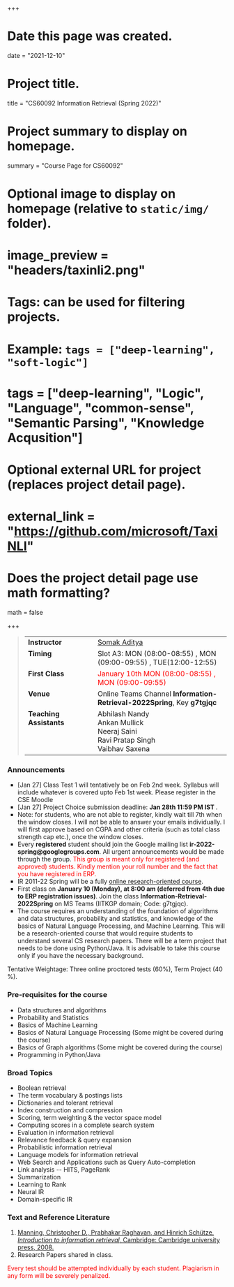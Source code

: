 +++
# Date this page was created.
date = "2021-12-10"

# Project title.
title = "CS60092 Information Retrieval (Spring 2022)"

# Project summary to display on homepage.
summary = "Course Page for CS60092"

# Optional image to display on homepage (relative to `static/img/` folder).
# image_preview = "headers/taxinli2.png"

# Tags: can be used for filtering projects.
# Example: `tags = ["deep-learning", "soft-logic"]`
# tags = ["deep-learning", "Logic", "Language", "common-sense", "Semantic Parsing", "Knowledge Acqusition"]

# Optional external URL for project (replaces project detail page).
# external_link = "https://github.com/microsoft/TaxiNLI"

# Does the project detail page use math formatting?
math = false

+++ 

<blockquote>
<table id="nobd" cellspacing="0" cellpadding="2" border="0">
<tbody><tr><td id="nobd" align="left" valign="top"><b>Instructor</b>
    </td><td id="nobd" align="left">&nbsp;&nbsp;&nbsp;
    </td><td id="nobd" align="left"><a href="http://cse.iitkgp.ac.in/~saditya/">Somak Aditya</a>
</td></tr><tr><td id="nobd" valign="top" align="left"><b>Timing</b>
    </td><td id="nobd" valign="top" align="left">&nbsp;&nbsp;&nbsp;
    </td><td id="nobd" valign="top" align="left">Slot A3: MON (08:00-08:55) , MON (09:00-09:55) , TUE(12:00-12:55)
</td></tr><tr><td id="nobd" valign="top" align="left"><b>First Class</b>
    </td><td id="nobd" valign="top" align="left">&nbsp;&nbsp;&nbsp;
    </td><td id="nobd" valign="top" align="left"><span style="color:red">January 10th MON (08:00-08:55) , MON (09:00-09:55)</span>
</td></tr><tr><td id="nobd" valign="top" align="left"><b>Venue</b>
    </td><td id="nobd" valign="top" align="left">&nbsp;&nbsp;&nbsp;
    </td><td id="nobd" valign="top" align="left">Online Teams Channel <b>Information-Retrieval-2022Spring</b>, Key <b>g7tgjqc</b>
</td></tr><tr><td id="nobd" valign="top" align="left"><b>Teaching Assistants</b>
    </td><td id="nobd" valign="top" align="left">&nbsp;&nbsp;&nbsp;
    </td><td id="nobd" valign="top" align="left">
    Abhilash Nandy <br/>
    Ankan Mullick <br/>
    Neeraj Saini <br/>
    Ravi Pratap Singh <br/>
    Vaibhav Saxena <br/>
</td></tr></tbody></table>
</blockquote>

<!--
<b>Office Hours</b> <p></p>
Friday - 18:10 - 19:10 (CSE-308)
-->

<p> </p>
<h3>Announcements</h3>
<ul style="list-style-type: square;">

<!-- <li> Every registered student should create an account on the Moodle system of CSE department. This system will be used for submission and grading of class tests and project. If you do not have an account already on the CSE department Moodle, create a new account for yourself following the procedure stated on the same webpage. Login to the system, and follow the link "Autumn Semester (2021-22)". Choose the course "CS60092_2021-22 Information Retrieval". Join this course as "Student"; use Student Enrolment Key: CSTU60092.
</li> -->

<li> [Jan 27] Class Test 1 will tentatively be on Feb 2nd week. Syllabus will include whatever is covered upto Feb 1st week. Please register in the CSE Moodle </li> 

<li> [Jan 27] Project Choice submission deadline: <b> Jan 28th 11:59 PM IST </b>. </li>

<li>  Note: for students, who are not able to register, kindly wait till 7th when the window closes. I will not be able to answer your emails individually. I will first approve based on CGPA and other criteria (such as total class strength cap etc.), once the window closes. </li>

<li> Every <b>registered</b> student should join the Google mailing list <b>ir-2022-spring@googlegroups.com</b>. All urgent announcements would be made through the group. <span style="color:red">This group is meant only for registered (and approved) students. Kindly mention your roll number and the fact that you have registered in ERP.</span></li>

<li> IR 2011-22 Spring will be a fully <u>online research-oriented course</u>. </li>

<li> First class on <b>January 10 (Monday), at 8:00 am (deferred from 4th due to ERP registration issues)</b>. Join the class <b>Information-Retrieval-2022Spring</b> on MS Teams (IITKGP domain; Code: g7tgjqc).
</li>

<li> The course requires an understanding of the foundation of algorithms and data structures, probability and statistics, and knowledge of the basics of Natural Language Processing, and Machine Learning. This will be a research-oriented course that would require students to understand several CS research papers. There will be a term project that needs to be done using Python/Java. It is advisable to take this course only if you have the necessary background.
</li>
</ul>
<p></p>

<p></p>
Tentative Weightage: Three online proctored tests (60%), Term Project (40 %).
<p></p>

<h3> Pre-requisites for the course </h3>
<ul>
<li> Data structures and algorithms </li> 
<li> Probability and Statistics </li> 
<li> Basics of Machine Learning </li> 
<li> Basics of Natural Language Processing (Some might be covered during the course) </li> 
<li> Basics of Graph algorithms (Some might be covered during the course) </li> 
<li> Programming in Python/Java </b> </li> 
</ul>

<h3>Broad Topics</h3>
<ul>
<li> Boolean retrieval </li>
<li> The term vocabulary & postings lists </li>
<li> Dictionaries and tolerant retrieval </li>
<li> Index construction and compression</li>
<li> Scoring, term weighting & the vector space model</li>
<li> Computing scores in a complete search system</li>
<li> Evaluation in information retrieval</li>
<li> Relevance feedback & query expansion</li>
<li> Probabilistic information retrieval</li>
<li> Language models for information retrieval</li>
<li> Web Search and Applications such as Query Auto-completion</li>
<li> Link analysis -- HITS, PageRank</li>
<li> Summarization</li>
<li> Learning to Rank</li>
<li> Neural IR</li>
<li> Domain-specific IR</li>
</ul>
<h3> Text and Reference Literature </h3>
<ol>
  <li> <a href="https://nlp.stanford.edu/IR-book/information-retrieval-book.html">Manning, Christopher D., Prabhakar Raghavan, and Hinrich Schütze. <em>Introduction to information retrieval</em>, Cambridge: Cambridge university press, 2008.</a></li>
  <li> Research Papers shared in class. </li>
</ol>

<span style="color:red"> Every test should be attempted individually by each student. Plagiarism in any form will be severely penalized.</span>